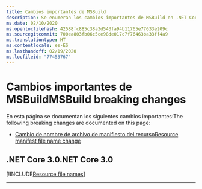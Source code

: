 ```yaml
---
title: Cambios importantes de MSBuild
description: Se enumeran los cambios importantes de MSBuild en .NET Core.
ms.date: 02/10/2020
ms.openlocfilehash: 42588fc885c38a3d543fa94b11765e77633e209c
ms.sourcegitcommit: 700ea803fb06c5ce98de017c7f76463ba33ff4a9
ms.translationtype: HT
ms.contentlocale: es-ES
ms.lasthandoff: 02/19/2020
ms.locfileid: "77453767"
---
```

# <a name="msbuild-breaking-changes"></a><span data-ttu-id="29ad6-103">Cambios importantes de MSBuild</span><span class="sxs-lookup"><span data-stu-id="29ad6-103">MSBuild breaking changes</span></span>

<span data-ttu-id="29ad6-104">En esta página se documentan los siguientes cambios importantes:</span><span class="sxs-lookup"><span data-stu-id="29ad6-104">The following breaking changes are documented on this page:</span></span>

- [<span data-ttu-id="29ad6-105">Cambio de nombre de archivo de manifiesto del recurso</span><span class="sxs-lookup"><span data-stu-id="29ad6-105">Resource manifest file name change</span></span>](#resource-manifest-file-names)

## <a name="net-core-30"></a><span data-ttu-id="29ad6-106">.NET Core 3.0</span><span class="sxs-lookup"><span data-stu-id="29ad6-106">.NET Core 3.0</span></span>

[!INCLUDE[Resource file names](~/includes/core-changes/msbuild/3.0/resource-manifest-name.md)]

***
